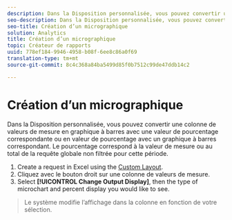 ```yaml
---
description: Dans la Disposition personnalisée, vous pouvez convertir une colonne de valeurs de mesure en graphique à barres avec une valeur de pourcentage correspondante ou en valeur de pourcentage avec un graphique à barres correspondant. Le pourcentage correspond à la valeur de mesure ou au total de la requête globale non filtrée pour cette période.
seo-description: Dans la Disposition personnalisée, vous pouvez convertir une colonne de valeurs de mesure en graphique à barres avec une valeur de pourcentage correspondante ou en valeur de pourcentage avec un graphique à barres correspondant. Le pourcentage correspond à la valeur de mesure ou au total de la requête globale non filtrée pour cette période.
seo-title: Création d’un micrographique
solution: Analytics
title: Création d’un micrographique
topic: Créateur de rapports
uuid: 778ef184-9946-4958-b08f-6ee8c86a0f69
translation-type: tm+mt
source-git-commit: 8c4c368a84ba5499d85f0b7512c99de47ddb14c2

---
```



# Création d’un micrographique

Dans la Disposition personnalisée, vous pouvez convertir une colonne de valeurs de mesure en graphique à barres avec une valeur de pourcentage correspondante ou en valeur de pourcentage avec un graphique à barres correspondant. Le pourcentage correspond à la valeur de mesure ou au total de la requête globale non filtrée pour cette période.

1. Create a request in Excel using the [Custom Layout](/help/analyze/report-builder/layout/configure-the-custom-layout.md).
1. Cliquez avec le bouton droit sur une colonne de valeurs de mesure.
1. Select **[!UICONTROL Change Output Display]**, then the type of microchart and percent display you would like to see.
>Le système modifie l’affichage dans la colonne en fonction de votre sélection.

